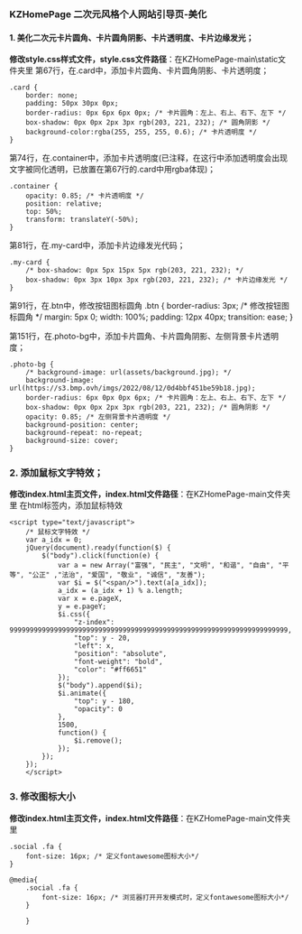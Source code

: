 ### KZHomePage 二次元风格个人网站引导页-美化
#### 1. 美化二次元卡片圆角、卡片圆角阴影、卡片透明度、卡片边缘发光；
**修改style.css样式文件，style.css文件路径**：在KZHomePage-main\static文件夹里
第67行，在.card中，添加卡片圆角、卡片圆角阴影、卡片透明度；
```
.card {
    border: none;
    padding: 50px 30px 0px;
    border-radius: 0px 6px 6px 0px; /* 卡片圆角：左上、右上、右下、左下 */
    box-shadow: 0px 0px 2px 3px rgb(203, 221, 232); /* 圆角阴影 */
    background-color:rgba(255, 255, 255, 0.6); /* 卡片透明度 */
}
```

第74行，在.container中，添加卡片透明度(已注释，在这行中添加透明度会出现文字被同化透明，已放置在第67行的.card中用rgba体现)；
```
.container {
    opacity: 0.85; /* 卡片透明度 */
    position: relative;
    top: 50%;
    transform: translateY(-50%);
}

```

第81行，在.my-card中，添加卡片边缘发光代码；
```
.my-card {
    /* box-shadow: 0px 5px 15px 5px rgb(203, 221, 232); */
    box-shadow: 0px 3px 10px 3px rgb(203, 221, 232); /* 卡片边缘发光 */
}
```

第91行，在.btn中，修改按钮图标圆角
.btn {
    border-radius: 3px; /* 修改按钮图标圆角 */
    margin: 5px 0;
    width: 100%;
    padding: 12px 40px;
    transition: ease;
}



第151行，在.photo-bg中，添加卡片圆角、卡片圆角阴影、左侧背景卡片透明度；
```
.photo-bg {
    /* background-image: url(assets/background.jpg); */
    background-image: url(https://s3.bmp.ovh/imgs/2022/08/12/0d4bbf451be59b18.jpg);
    border-radius: 6px 0px 0px 6px; /* 卡片圆角：左上、右上、右下、左下 */
    box-shadow: 0px 0px 2px 3px rgb(203, 221, 232); /* 圆角阴影 */
    opacity: 0.85; /* 左侧背景卡片透明度 */
    background-position: center;
    background-repeat: no-repeat;
    background-size: cover;
}
```

### 2. 添加鼠标文字特效；
**修改index.html主页文件，index.html文件路径**：在KZHomePage-main文件夹里
在html标签内，添加鼠标特效
```
<script type="text/javascript"> 
    /* 鼠标文字特效 */
    var a_idx = 0; 
    jQuery(document).ready(function($) { 
        $("body").click(function(e) { 
            var a = new Array("富强", "民主", "文明", "和谐", "自由", "平等", "公正" ,"法治", "爱国", "敬业", "诚信", "友善"); 
            var $i = $("<span/>").text(a[a_idx]); 
            a_idx = (a_idx + 1) % a.length; 
            var x = e.pageX, 
            y = e.pageY; 
            $i.css({ 
                "z-index": 999999999999999999999999999999999999999999999999999999999999999999999, 
                "top": y - 20, 
                "left": x, 
                "position": "absolute", 
                "font-weight": "bold", 
                "color": "#ff6651" 
            }); 
            $("body").append($i); 
            $i.animate({ 
                "top": y - 180, 
                "opacity": 0 
            }, 
            1500, 
            function() { 
                $i.remove(); 
            }); 
        }); 
    }); 
    </script>
```

### 3. 修改图标大小
**修改index.html主页文件，index.html文件路径**：在KZHomePage-main文件夹里
```
.social .fa {
    font-size: 16px; /* 定义fontawesome图标大小*/
}
```

```
@media{
    .social .fa {
        font-size: 16px; /* 浏览器打开开发模式时，定义fontawesome图标大小*/
    }

    }
```
